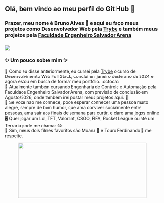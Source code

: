 ## Olá, bem vindo ao meu perfil do Git Hub :smiling_face_with_three_hearts:
### Prazer, meu nome é Bruno Alves :hugs: e aqui eu faço meus projetos como Desenvolvedor Web pela <a href="https://www.betrybe.com/" target="_blank" rel="noreferrer noopener">Trybe</a> e também meus projetos pela <a href="https://faculdadesalvadorarena.org.br/" target="_blank" rel="noreferrer noopener">Faculdade Engenheiro Salvador Arena</a>
### <a href="https://www.linkedin.com/in/devbrunoalves/" target="_blank" rel="noreferrer noopener"> <img src="https://img.shields.io/badge/LinkedIn-0077B5?style=for-the-badge&logo=linkedin&logoColor=white"></a>
### ✨ Um pouco sobre mim ✨ 
🔹 Como eu disse anteriormente, eu cursei pela <a href="https://www.betrybe.com/" target="_blank">Trybe</a> o curso de Desenvolvimento Web Full Stack, conclui em janeiro deste ano de 2024 e agora estou em busca de formar meu portfólio. :octocat: <br>
🔹 Atualmente também cursando Engenharia de Controle e Automação pela Faculdade Engenheiro Salvador Arena, com previsão de conclusão em Agosto/2026, onde também irei postar meus projetos aqui. 🤖 
<br>
🔹 Se você não me conhece, pode esperar conhecer uma pessoa muito alegre, sempre de bom humor, que ama conviver socialmente entre pessoas, ama sair aos finais de semana para curtir, e claro ama jogos online 🖥️ Quer jogar um Lol, TFT, Valorant, CSGO, FIFA, Rocket League ou até um Terraria pode me chamar 😋
<br>
🔹 Sim, meus dois filmes favoritos são Moana 🐖 e Touro Ferdinando 🐂 me respeite.
<br>

<!-- GITHUB STATUS -->
<div align="center" display= "inline">
  <img height="180em" width="420em" src="https://github-readme-stats.vercel.app/api/top-langs/?username=BruBobotis&layout=compact&langs_count=10&theme=dracula"/>

  <!-- TEMAS: dark, radical, merko, gruvbox, tokyonight, onedark, cobalt, synthwave, highcontrast, dracula -->
</div>





